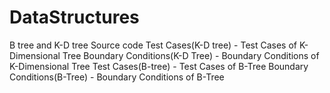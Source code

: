 # DataStructures
B tree and K-D tree Source code
Test Cases(K-D tree) - Test Cases of K-Dimensional Tree
Boundary Conditions(K-D Tree) - Boundary Conditions of K-Dimensional Tree
Test Cases(B-tree) - Test Cases of B-Tree
Boundary Conditions(B-Tree) - Boundary Conditions of B-Tree
